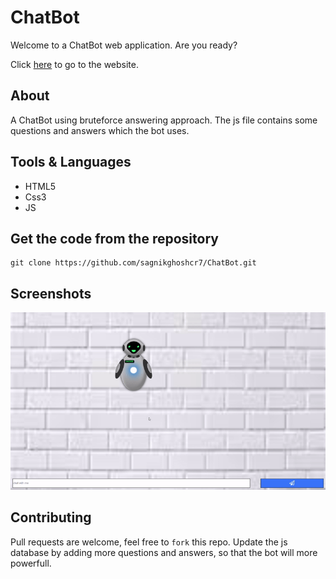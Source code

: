 # ChatBot
Welcome to a ChatBot web application. 
Are you ready?

Click [here](https://sagnikghoshcr7.github.io/ChatBot/) to go to the website.

## About
A ChatBot using bruteforce answering approach.
The js file contains some questions and answers which the bot uses.

## Tools & Languages
- HTML5
- Css3
- JS

## Get the code from the repository
```
git clone https://github.com/sagnikghoshcr7/ChatBot.git
```

## Screenshots
![](https://github.com/sagnikghoshcr7/images/blob/master/ChatBot.gif)

## Contributing
Pull requests are welcome, feel free to ```fork``` this repo.
Update the js database by adding more questions and answers, so that the bot will more powerfull.
